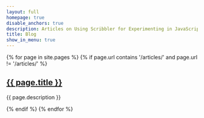 ```yaml
---
layout: full
homepage: true
disable_anchors: true
description: Articles on Using Scribbler for Experimenting in JavaScript 
title: Blog 
show_in_menu: true
---
```


{% for page in site.pages %}
{% if page.url contains '/articles/' and page.url != '/articles/' %}
<h2><a href="{{ page.url }}">{{ page.title }}</a></h2>
<p>{{ page.description }}</p>
{% endif %}
{% endfor %}

